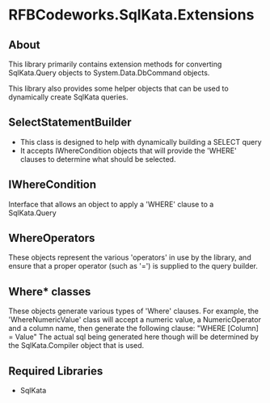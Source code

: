 ﻿# RFBCodeworks.SqlKata.Extensions
## About

This library primarily contains extension methods for converting SqlKata.Query objects to System.Data.DbCommand objects.

This library also provides some helper objects that can be used to dynamically create SqlKata queries.

## SelectStatementBuilder
- This class is designed to help with dynamically building a SELECT query
- It accepts IWhereCondition objects that will provide the 'WHERE' clauses to determine what should be selected.

## IWhereCondition
Interface that allows an object to apply a 'WHERE' clause to a SqlKata.Query

## WhereOperators
These objects represent the various 'operators' in use by the library, and ensure that a proper operator (such as '=') is supplied to the query builder.

## Where* classes
These objects generate various types of 'Where' clauses. 
For example, the 'WhereNumericValue' class will accept a numeric value, a NumericOperator and a column name, then generate the following clause:
	"WHERE [Column] = Value"
The actual sql being generated here though will be determined by the SqlKata.Compiler object that is used.

## Required Libraries
- SqlKata